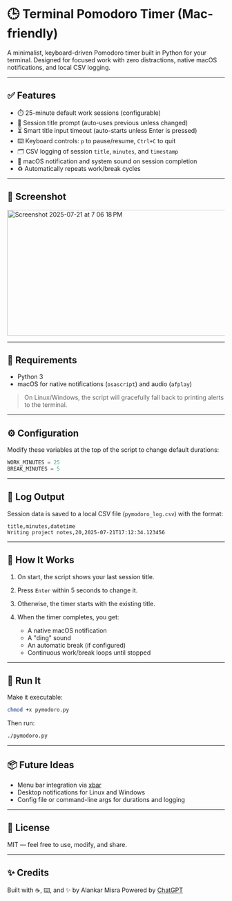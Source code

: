 # 🕒 Terminal Pomodoro Timer (Mac-friendly)

A minimalist, keyboard-driven Pomodoro timer built in Python for your terminal.
Designed for focused work with zero distractions, native macOS notifications, and local CSV logging.

---

## ✅ Features

* ⏱️ 25-minute default work sessions (configurable)
* 📝 Session title prompt (auto-uses previous unless changed)
* ⏳ Smart title input timeout (auto-starts unless Enter is pressed)
* ⌨️ Keyboard controls: `p` to pause/resume, `Ctrl+C` to quit
* 🗂️ CSV logging of session `title`, `minutes`, and `timestamp`
* 🔔 macOS notification and system sound on session completion
* ♻️ Automatically repeats work/break cycles

---

## 📸 Screenshot

<img width="761" height="291" alt="Screenshot 2025-07-21 at 7 06 18 PM" src="https://github.com/user-attachments/assets/c32ae39c-22d2-4470-a30b-a0195f031fdb" />

---

## 🔧 Requirements

* Python 3
* macOS for native notifications (`osascript`) and audio (`afplay`)

> On Linux/Windows, the script will gracefully fall back to printing alerts to the terminal.

---

## ⚙️ Configuration

Modify these variables at the top of the script to change default durations:

```python
WORK_MINUTES = 25
BREAK_MINUTES = 5
```

---

## 📂 Log Output

Session data is saved to a local CSV file (`pymodoro_log.csv`) with the format:

```
title,minutes,datetime
Writing project notes,20,2025-07-21T17:12:34.123456
```

---

## 🧪 How It Works

1. On start, the script shows your last session title.
2. Press `Enter` within 5 seconds to change it.
3. Otherwise, the timer starts with the existing title.
4. When the timer completes, you get:

   * A native macOS notification
   * A "ding" sound
   * An automatic break (if configured)
   * Continuous work/break loops until stopped

---

## 🚀 Run It

Make it executable:

```bash
chmod +x pymodoro.py
```

Then run:

```bash
./pymodoro.py
```

---

## 📦 Future Ideas

* Menu bar integration via [xbar](https://xbarapp.com/)
* Desktop notifications for Linux and Windows
* Config file or command-line args for durations and logging

---

## 📄 License

MIT — feel free to use, modify, and share.

---

## ✨ Credits

Built with ☕️, ⌨️, and ✨ by Alankar Misra
Powered by [ChatGPT](https://openai.com/chatgpt)
